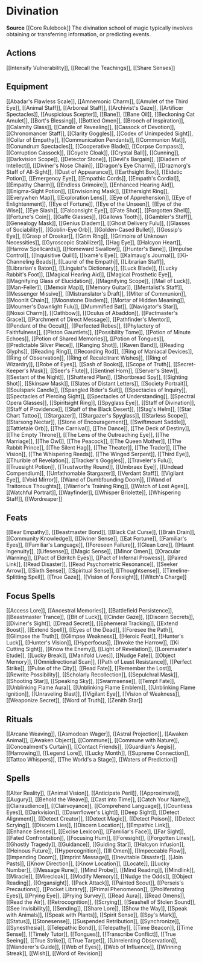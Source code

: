 ﻿---
id: '47'
name: Divination
rarity: Common
source: '[[DATABASE/source/Core Rulebook|Core Rulebook]]'
trait:
- Divination
type: Trait

---
# Divination

**Source** [[Core Rulebook]] 
The divination school of magic typically involves obtaining or transferring information, or predicting events.

## Actions

[[Intensify Vulnerability]], [[Recall the Teachings]], [[Share Senses]]

## Equipment

[[Abadar's Flawless Scale]], [[Amnemonic Charm]], [[Amulet of the Third Eye]], [[Animal Staff]], [[Arboreal Staff]], [[Archivist's Gaze]], [[Artificer Spectacles]], [[Auspicious Scepter]], [[Bane]], [[Bane Oil]], [[Beckoning Cat Amulet]], [[Bort's Blessing]], [[Bottled Omen]], [[Brooch of Inspiration]], [[Calamity Glass]], [[Candle of Revealing]], [[Cassock of Devotion]], [[Chronomancer Staff]], [[Clarity Goggles]], [[Codex of Unimpeded Sight]], [[Collar of Empathy]], [[Communication Pendants]], [[Communion Mat]], [[Conundrum Spectacles]], [[Cooperative Blade]], [[Corpse Compass]], [[Corruption Cassock]], [[Coyote Cloak]], [[Crystal Ball]], [[Cunning]], [[Darkvision Scope]], [[Detector Stone]], [[Devil's Bargain]], [[Diadem of Intellect]], [[Diviner's Nose Chain]], [[Dragon's Eye Charm]], [[Drazmorg's Staff of All-Sight]], [[Dust of Appearance]], [[Earthsight Box]], [[Eidetic Potion]], [[Emergency Eye]], [[Empathic Cords]], [[Empath's Cordial]], [[Empathy Charm]], [[Endless Grimoire]], [[Enhanced Hearing Aid]], [[Enigma-Sight Potion]], [[Envisioning Mask]], [[Ethersight Ring]], [[Everywhen Map]], [[Exploration Lens]], [[Eye of Apprehension]], [[Eye of Enlightenment]], [[Eye of Fortune]], [[Eye of the Unseen]], [[Eye of the Wise]], [[Eye Slash]], [[Falconsight Eye]], [[Fate Shot]], [[Forgotten Shell]], [[Fortune's Coin]], [[Gaffe Glasses]], [[Gallows Tooth]], [[Gambler's Staff]], [[Genealogy Mask]], [[Genius Diadem]], [[Ghost Delivery Fulu]], [[Glasses of Sociability]], [[Goblin-Eye Orb]], [[Golden-Cased Bullet]], [[Gossip's Eye]], [[Grasp of Droskar]], [[Grim Ring]], [[Grimoire of Unknown Necessities]], [[Gyroscopic Stabilizer]], [[Hag Eye]], [[Halcyon Heart]], [[Harrow Spellcards]], [[Homeward Swallow]], [[Hunter's Bane]], [[Impulse Control]], [[Inquisitive Quill]], [[Ixamè's Eye]], [[Kalmaug's Journal]], [[Ki-Channeling Beads]], [[Laurel of the Empath]], [[Librarian Staff]], [[Librarian's Baton]], [[Linguist's Dictionary]], [[Luck Blade]], [[Lucky Rabbit's Foot]], [[Magical Hearing Aid]], [[Magical Prosthetic Eye]], [[Magnifying Glass of Elucidation]], [[Magnifying Scope]], [[Mail of Luck]], [[Man-Feller]], [[Memoir Map]], [[Memory Guitar]], [[Mentalist's Staff]], [[Messenger Missive]], [[Mistranslator's Draft]], [[Miter of Communion]], [[Moonlit Chain]], [[Moonstone Diadem]], [[Mortar of Hidden Meaning]], [[Mourner's Dawnlight Fulu]], [[Mummified Bat]], [[Navigator's Star]], [[Nosoi Charm]], [[Oathbow]], [[Oculus of Abaddon]], [[Pactmaster's Grace]], [[Parchment of Direct Message]], [[Pathfinder's Mentor]], [[Pendant of the Occult]], [[Perfected Robes]], [[Phylactery of Faithfulness]], [[Piston Gauntlets]], [[Possibility Tome]], [[Potion of Minute Echoes]], [[Potion of Shared Memories]], [[Potion of Tongues]], [[Predictable Silver Piece]], [[Ranging Shot]], [[Raven Band]], [[Reading Glyphs]], [[Reading Ring]], [[Recording Rod]], [[Ring of Maniacal Devices]], [[Ring of Observation]], [[Ring of Recalcitrant Wishes]], [[Ring of Wizardry]], [[Robe of Eyes]], [[Sash of Books]], [[Scope of Truth]], [[Secret-Keeper's Mask]], [[Seer's Flute]], [[Sentinel Horn]], [[Server's Stew]], [[Sextant of the Night]], [[Shattered Plan]], [[Shortbread Spy]], [[Sighting Shot]], [[Skinsaw Mask]], [[Slates of Distant Letters]], [[Society Portrait]], [[Soulspark Candle]], [[Spangled Rider's Suit]], [[Spectacles of Inquiry]], [[Spectacles of Piercing Sight]], [[Spectacles of Understanding]], [[Spectral Opera Glasses]], [[Spiritsight Ring]], [[Spyglass Eye]], [[Staff of Divination]], [[Staff of Providence]], [[Staff of the Black Desert]], [[Stag's Helm]], [[Star Chart Tattoo]], [[Stargazer]], [[Stargazer's Spyglass]], [[Starless Scope]], [[Starsong Nectar]], [[Stone of Encouragement]], [[Swiftmount Saddle]], [[Tattletale Orb]], [[The Carnival]], [[The Dance]], [[The Deck of Destiny]], [[The Empty Throne]], [[The Lens of the Outreaching Eye]], [[The Marriage]], [[The Owl]], [[The Peacock]], [[The Queen Mother]], [[The Rabbit Prince]], [[The Silent Hag]], [[The Theater]], [[The Trader]], [[The Vision]], [[The Whispering Reeds]], [[The Winged Serpent]], [[Third Eye]], [[Thurible of Revelation]], [[Tracker's Goggles]], [[Traveler's Fulu]], [[Truesight Potion]], [[Trustworthy Round]], [[Umbraex Eye]], [[Undead Compendium]], [[Unfathomable Stargazer]], [[Verdant Staff]], [[Vigilant Eye]], [[Void Mirror]], [[Wand of Dumbfounding Doom]], [[Wand of Traitorous Thoughts]], [[Warrior's Training Ring]], [[Watch of Lost Ages]], [[Watchful Portrait]], [[Wayfinder]], [[Whisper Briolette]], [[Whispering Staff]], [[Wordreaper]]

## Feats

[[Bear Empathy]], [[Beastmaster Bond]], [[Black Cat Curse]], [[Brain Drain]], [[Community Knowledge]], [[Diviner Sense]], [[Eat Fortune]], [[Familiar's Eyes]], [[Familiar's Language]], [[Foreseen Failure]], [[Glean Lore]], [[Haunt Ingenuity]], [[Lifesense]], [[Magic Sense]], [[Minor Omen]], [[Oracular Warning]], [[Pact of Eldritch Eyes]], [[Pact of Infernal Prowess]], [[Paired Link]], [[Read Disaster]], [[Read Psychometric Resonance]], [[Seeker Arrow]], [[Sixth Sense]], [[Spiritual Sense]], [[Thoughtsense]], [[Timeline-Splitting Spell]], [[True Gaze]], [[Vision of Foresight]], [[Witch's Charge]]

## Focus Spells

[[Access Lore]], [[Ancestral Memories]], [[Battlefield Persistence]], [[Beastmaster Trance]], [[Bit of Luck]], [[Cinder Gaze]], [[Discern Secrets]], [[Diviner's Sight]], [[Dread Secret]], [[Ephemeral Tracking]], [[Extend Boost]], [[Extend Spell]], [[Eyes of the Dead]], [[Foresee the Path]], [[Glimpse the Truth]], [[Glimpse Weakness]], [[Heroic Feat]], [[Hunter's Luck]], [[Hunter's Vision]], [[Hyperfocus]], [[Invoke the Harrow]], [[Ki Cutting Sight]], [[Know the Enemy]], [[Light of Revelation]], [[Loremaster's Etude]], [[Lucky Break]], [[Manifold Lives]], [[Nudge Fate]], [[Object Memory]], [[Omnidirectional Scan]], [[Path of Least Resistance]], [[Perfect Strike]], [[Pulse of the City]], [[Read Fate]], [[Remember the Lost]], [[Rewrite Possibility]], [[Scholarly Recollection]], [[Sepulchral Mask]], [[Shooting Star]], [[Speaking Sky]], [[Swarmsense]], [[Tempt Fate]], [[Unblinking Flame Aura]], [[Unblinking Flame Emblem]], [[Unblinking Flame Ignition]], [[Unraveling Blast]], [[Vigilant Eye]], [[Vision of Weakness]], [[Weaponize Secret]], [[Word of Truth]], [[Zenith Star]]

## Rituals

[[Arcane Weaving]], [[Asmodean Wager]], [[Astral Projection]], [[Awaken Animal]], [[Awaken Object]], [[Commune]], [[Commune with Nature]], [[Concealment's Curtain]], [[Contact Friends]], [[Guardian's Aegis]], [[Harrowing]], [[Legend Lore]], [[Lucky Month]], [[Supreme Connection]], [[Tattoo Whispers]], [[The World's a Stage]], [[Waters of Prediction]]

## Spells

[[Alter Reality]], [[Animal Vision]], [[Anticipate Peril]], [[Approximate]], [[Augury]], [[Behold the Weave]], [[Cast into Time]], [[Catch Your Name]], [[Clairaudience]], [[Clairvoyance]], [[Comprehend Language]], [[Countless Eyes]], [[Darkvision]], [[Dawnflower's Light]], [[Deep Sight]], [[Detect Alignment]], [[Detect Creator]], [[Detect Magic]], [[Detect Poison]], [[Detect Scrying]], [[Discern Lies]], [[Discern Location]], [[Empathic Link]], [[Enhance Senses]], [[Excise Lexicon]], [[Familiar's Face]], [[Far Sight]], [[Fated Confrontation]], [[Focusing Hum]], [[Foresight]], [[Forgotten Lines]], [[Ghostly Tragedy]], [[Guidance]], [[Guiding Star]], [[Halcyon Infusion]], [[Heinous Future]], [[Hypercognition]], [[Ill Omen]], [[Impeccable Flow]], [[Impending Doom]], [[Imprint Message]], [[Inevitable Disaster]], [[Join Pasts]], [[Know Direction]], [[Know Location]], [[Locate]], [[Lucky Number]], [[Message Rune]], [[Mind Probe]], [[Mind Reading]], [[Mindlink]], [[Miracle]], [[Mirecloak]], [[Modify Memory]], [[Nudge the Odds]], [[Object Reading]], [[Organsight]], [[Pack Attack]], [[Painted Scout]], [[Perseis's Precautions]], [[Pocket Library]], [[Primal Phenomenon]], [[Proliferating Eyes]], [[Prying Eye]], [[Prying Survey]], [[Read Aura]], [[Read Omens]], [[Read the Air]], [[Retrocognition]], [[Scrying]], [[Seashell of Stolen Sound]], [[See Invisibility]], [[Sending]], [[Share Lore]], [[Show the Way]], [[Speak with Animals]], [[Speak with Plants]], [[Spirit Sense]], [[Spy's Mark]], [[Status]], [[Stonesense]], [[Suspended Retribution]], [[Synchronize]], [[Synesthesia]], [[Telepathic Bond]], [[Telepathy]], [[Time Beacon]], [[Time Sense]], [[Timely Tutor]], [[Tongues]], [[Transcribe Conflict]], [[True Seeing]], [[True Strike]], [[True Target]], [[Unrelenting Observation]], [[Wanderer's Guide]], [[Web of Eyes]], [[Web of Influence]], [[Winning Streak]], [[Wish]], [[Word of Revision]]